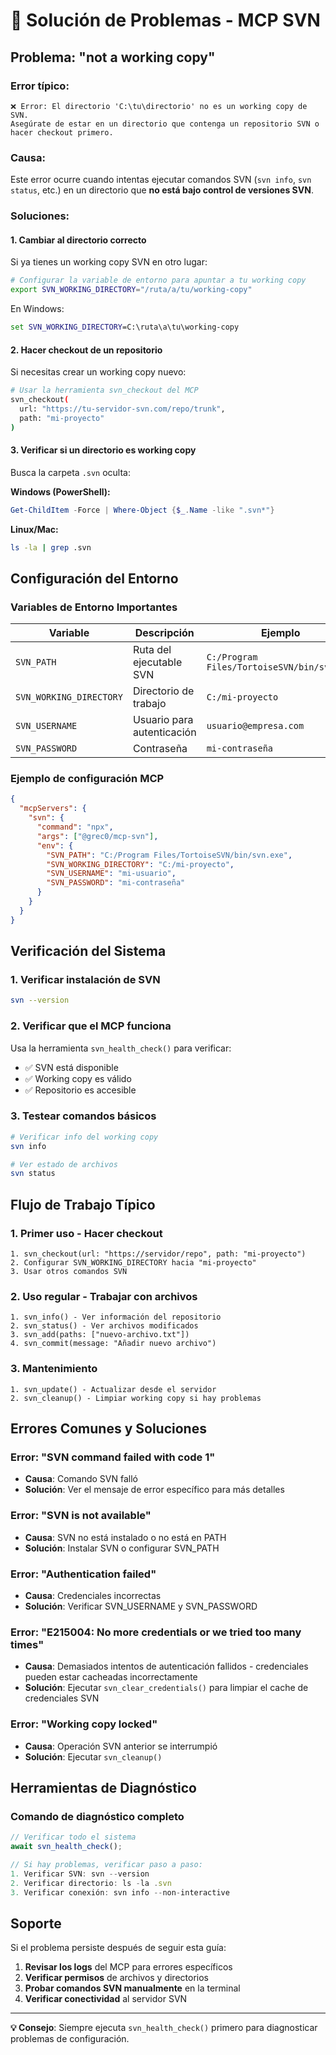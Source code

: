 # 🔧 Solución de Problemas - MCP SVN

## Problema: "not a working copy"

### Error típico:
```
❌ Error: El directorio 'C:\tu\directorio' no es un working copy de SVN. 
Asegúrate de estar en un directorio que contenga un repositorio SVN o hacer checkout primero.
```

### Causa:
Este error ocurre cuando intentas ejecutar comandos SVN (`svn info`, `svn status`, etc.) en un directorio que **no está bajo control de versiones SVN**.

### Soluciones:

#### 1. **Cambiar al directorio correcto**
Si ya tienes un working copy SVN en otro lugar:

```bash
# Configurar la variable de entorno para apuntar a tu working copy
export SVN_WORKING_DIRECTORY="/ruta/a/tu/working-copy"
```

En Windows:
```cmd
set SVN_WORKING_DIRECTORY=C:\ruta\a\tu\working-copy
```

#### 2. **Hacer checkout de un repositorio**
Si necesitas crear un working copy nuevo:

```bash
# Usar la herramienta svn_checkout del MCP
svn_checkout(
  url: "https://tu-servidor-svn.com/repo/trunk",
  path: "mi-proyecto"
)
```

#### 3. **Verificar si un directorio es working copy**
Busca la carpeta `.svn` oculta:

**Windows (PowerShell):**
```powershell
Get-ChildItem -Force | Where-Object {$_.Name -like ".svn*"}
```

**Linux/Mac:**
```bash
ls -la | grep .svn
```

## Configuración del Entorno

### Variables de Entorno Importantes

| Variable | Descripción | Ejemplo |
|----------|-------------|---------|
| `SVN_PATH` | Ruta del ejecutable SVN | `C:/Program Files/TortoiseSVN/bin/svn.exe` |
| `SVN_WORKING_DIRECTORY` | Directorio de trabajo | `C:/mi-proyecto` |
| `SVN_USERNAME` | Usuario para autenticación | `usuario@empresa.com` |
| `SVN_PASSWORD` | Contraseña | `mi-contraseña` |

### Ejemplo de configuración MCP

```json
{
  "mcpServers": {
    "svn": {
      "command": "npx",
      "args": ["@grec0/mcp-svn"],
      "env": {
        "SVN_PATH": "C:/Program Files/TortoiseSVN/bin/svn.exe",
        "SVN_WORKING_DIRECTORY": "C:/mi-proyecto",
        "SVN_USERNAME": "mi-usuario",
        "SVN_PASSWORD": "mi-contraseña"
      }
    }
  }
}
```

## Verificación del Sistema

### 1. Verificar instalación de SVN
```bash
svn --version
```

### 2. Verificar que el MCP funciona
Usa la herramienta `svn_health_check()` para verificar:
- ✅ SVN está disponible
- ✅ Working copy es válido
- ✅ Repositorio es accesible

### 3. Testear comandos básicos
```bash
# Verificar info del working copy
svn info

# Ver estado de archivos
svn status
```

## Flujo de Trabajo Típico

### 1. **Primer uso - Hacer checkout**
```
1. svn_checkout(url: "https://servidor/repo", path: "mi-proyecto")
2. Configurar SVN_WORKING_DIRECTORY hacia "mi-proyecto"
3. Usar otros comandos SVN
```

### 2. **Uso regular - Trabajar con archivos**
```
1. svn_info() - Ver información del repositorio
2. svn_status() - Ver archivos modificados
3. svn_add(paths: ["nuevo-archivo.txt"])
4. svn_commit(message: "Añadir nuevo archivo")
```

### 3. **Mantenimiento**
```
1. svn_update() - Actualizar desde el servidor
2. svn_cleanup() - Limpiar working copy si hay problemas
```

## Errores Comunes y Soluciones

### Error: "SVN command failed with code 1"
- **Causa**: Comando SVN falló
- **Solución**: Ver el mensaje de error específico para más detalles

### Error: "SVN is not available"
- **Causa**: SVN no está instalado o no está en PATH
- **Solución**: Instalar SVN o configurar SVN_PATH

### Error: "Authentication failed"
- **Causa**: Credenciales incorrectas
- **Solución**: Verificar SVN_USERNAME y SVN_PASSWORD

### Error: "E215004: No more credentials or we tried too many times"
- **Causa**: Demasiados intentos de autenticación fallidos - credenciales pueden estar cacheadas incorrectamente
- **Solución**: Ejecutar `svn_clear_credentials()` para limpiar el cache de credenciales SVN

### Error: "Working copy locked"
- **Causa**: Operación SVN anterior se interrumpió
- **Solución**: Ejecutar `svn_cleanup()`

## Herramientas de Diagnóstico

### Comando de diagnóstico completo
```javascript
// Verificar todo el sistema
await svn_health_check();

// Si hay problemas, verificar paso a paso:
1. Verificar SVN: svn --version
2. Verificar directorio: ls -la .svn
3. Verificar conexión: svn info --non-interactive
```

## Soporte

Si el problema persiste después de seguir esta guía:

1. **Revisar los logs** del MCP para errores específicos
2. **Verificar permisos** de archivos y directorios
3. **Probar comandos SVN manualmente** en la terminal
4. **Verificar conectividad** al servidor SVN

---

**💡 Consejo**: Siempre ejecuta `svn_health_check()` primero para diagnosticar problemas de configuración. 